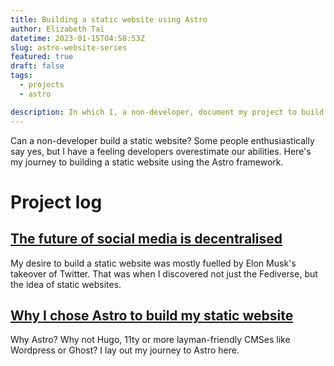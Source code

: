 ```yaml
---
title: Building a static website using Astro
author: Elizabeth Tai
datetime: 2023-01-15T04:58:53Z
slug: astro-website-series
featured: true
draft: false
tags:
  - projects
  - astro

description: In which I, a non-developer, document my project to build a static website using Astro.
---
```


Can a non-developer build a static website? Some people enthusiastically say yes, but I have a feeling developers overestimate our abilities. Here's my journey to building a static website using the Astro framework.

# Project log

## [The future of social media is decentralised](/posts/fediverse-social-media)

My desire to build a static website was mostly fuelled by Elon Musk's takeover of Twitter. That was when I discovered not just the Fediverse, but the idea of static websites.

## [Why I chose Astro to build my static website](/posts/why-astro)

Why Astro? Why not Hugo, 11ty or more layman-friendly CMSes like Wordpress or Ghost? I lay out my journey to Astro here.
